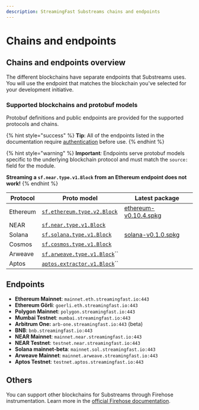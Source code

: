```yaml
---
description: StreamingFast Substreams chains and endpoints
---
```


# Chains and endpoints

## Chains and endpoints overview

The different blockchains have separate endpoints that Substreams uses. You will use the endpoint that matches the blockchain you've selected for your development initiative.

### Supported blockchains and protobuf models

Protobuf definitions and public endpoints are provided for the supported protocols and chains.

{% hint style="success" %}
**Tip**: All of the endpoints listed in the documentation require [authentication](authentication.md) before use.
{% endhint %}

{% hint style="warning" %}
**Important**_:_ Endpoints serve protobuf models specific to the underlying blockchain protocol and must match the `source:` field for the module.

**Streaming a `sf.near.type.v1.Block` from an Ethereum endpoint does not work!**
{% endhint %}

| Protocol | Proto model                                                                                                                                       | Latest package                                                                                                        |
| -------- | ------------------------------------------------------------------------------------------------------------------------------------------------- | --------------------------------------------------------------------------------------------------------------------- |
| Ethereum | [`sf.ethereum.type.v2.Block`](https://github.com/streamingfast/firehose-ethereum/blob/develop/proto/sf/ethereum/type/v2/type.proto)               | [ethereum-v0.10.4.spkg](https://github.com/streamingfast/sf-ethereum/releases/download/v0.10.2/ethereum-v0.10.4.spkg) |
| NEAR     | [`sf.near.type.v1.Block`](https://github.com/streamingfast/firehose-near/blob/develop/proto/sf/near/type/v1/type.proto)                           |                                                                                                                       |
| Solana   | [`sf.solana.type.v1.Block`](https://github.com/streamingfast/firehose-solana/blob/develop/proto/sf/solana/type/v1/type.proto)                     | [solana-v0.1.0.spkg](https://github.com/streamingfast/sf-solana/releases/download/v0.1.0/solana-v0.1.0.spkg)          |
| Cosmos   | [`sf.cosmos.type.v1.Block`](https://github.com/figment-networks/proto-cosmos/blob/main/sf/cosmos/type/v1/type.proto)                              |                                                                                                                       |
| Arweave  | [`sf.arweave.type.v1.Block`](https://github.com/streamingfast/firehose-arweave/blob/develop/proto/sf/arweave/type/v1/type.proto)\`\`              |                                                                                                                       |
| Aptos    | [`aptos.extractor.v1.Block`](https://github.com/aptos-labs/aptos-core/blob/main/crates/aptos-protos/proto/aptos/extractor/v1/extractor.proto)\`\` |                                                                                                                       |

## Endpoints

* **Ethereum Mainnet**: `mainnet.eth.streamingfast.io:443`
* **Ethereum Görli**: `goerli.eth.streamingfast.io:443`
* **Polygon** **Mainnet**: `polygon.streamingfast.io:443`
* **Mumbai Testnet**: `mumbai.streamingfast.io:443`
* **Arbitrum One:** `arb-one.streamingfast.io:443` (beta)
* **BNB**: `bnb.streamingfast.io:443`
* **NEAR Mainnet**: `mainnet.near.streamingfast.io:443`
* **NEAR Testnet**: `testnet.near.streamingfast.io:443`
* **Solana mainnet-beta**: `mainnet.sol.streamingfast.io:443`
* **Arweave Mainnet**: `mainnet.arweave.streamingfast.io:443`
* **Aptos Testnet**: `testnet.aptos.streamingfast.io:443`

## Others

You can support other blockchains for Substreams through Firehose instrumentation. Learn more in the [official Firehose documentation](https://firehose.streamingfast.io/).
